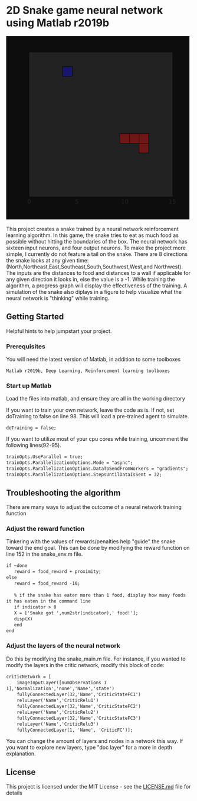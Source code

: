 # 2D Snake game neural network using Matlab r2019b
![](matlab_demo.gif)

This project creates a snake trained by a neural network reinforcement learning algorithm. In this game, the snake tries to eat as much food as possible without hitting the boundaries of the box. The neural network has sixteen input neurons, and four output neurons. To make the project more simple, I currently do not feature a tail on the snake. There are 8 directions the snake looks at any given time: (North,Northeast,East,Southeast,South,Southwest,West,and Northwest). The inputs are the distances to food and distances to a wall if applicable for any given direction it looks in, else the value is a -1. While training the algorithm, a progress graph will display the effectiveness of the training. A simulation of the snake also diplays in a figure to help visualize what the neural network is "thinking" while training.

## Getting Started

Helpful hints to help jumpstart your project.

### Prerequisites

You will need the latest version of Matlab, in addition to some toolboxes

```
Matlab r2019b, Deep Learning, Reinforcement learning toolboxes
```

### Start up Matlab

Load the files into matlab, and ensure they are all in the working directory

If you want to train your own network, leave the code as is. If not, set doTraining to false on line 98. This will load a pre-trained agent to simulate.

```
doTraining = false;
```
If you want to utilize most of your cpu cores while training, uncomment the following lines(92-95).


```
trainOpts.UseParallel = true;
trainOpts.ParallelizationOptions.Mode = "async";
trainOpts.ParallelizationOptions.DataToSendFromWorkers = "gradients";
trainOpts.ParallelizationOptions.StepsUntilDataIsSent = 32;
```

## Troubleshooting the algorithm

There are many ways to adjust the outcome of a neural network training function

### Adjust the reward function

Tinkering with the values of rewards/penalties help "guide" the snake toward the end goal. This can be done by modifying the reward function on line 152 in the snake_env.m file.

```
if ~done
   reward = food_reward + proximity;
else
   reward = food_reward -10;

   % if the snake has eaten more than 1 food, display how many foods it has eaten in the command line
   if indicator > 0
   X = ['Snake got ',num2str(indicator),' food!'];
   disp(X)
   end
end
```
### Adjust the layers of the neural network
Do this by modifying the snake_main.m file. For instance, if you wanted to modify the layers in the critic network, modify this block of code:

```
criticNetwork = [
    imageInputLayer([numObservations 1 1],'Normalization','none','Name','state')
    fullyConnectedLayer(32,'Name','CriticStateFC1')
    reluLayer('Name','CriticRelu1')
    fullyConnectedLayer(32,'Name','CriticStateFC2')
    reluLayer('Name','CriticRelu2')
    fullyConnectedLayer(32,'Name','CriticStateFC3')
    reluLayer('Name','CriticRelu3')
    fullyConnectedLayer(1, 'Name', 'CriticFC')];
```
You can change the amount of layers and nodes in a network this way. If you want to explore new layers, type "doc layer" for a more in depth explanation.

## License

This project is licensed under the MIT License - see the [LICENSE.md](LICENSE.md) file for details

